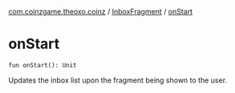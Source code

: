 [com.coinzgame.theoxo.coinz](../index.md) / [InboxFragment](index.md) / [onStart](.)

# onStart

`fun onStart(): Unit`

Updates the inbox list upon the fragment being shown to the user.

